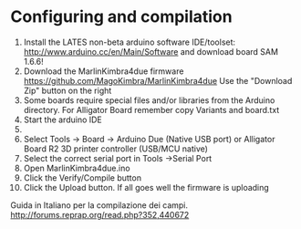 # Configuring and compilation

  1. Install the LATES non-beta arduino software IDE/toolset: http://www.arduino.cc/en/Main/Software and download board SAM 1.6.6!
  2. Download the MarlinKimbra4due firmware
   https://github.com/MagoKimbra/MarlinKimbra4due
   Use the "Download Zip" button on the right
  3. Some boards require special files and/or libraries from the Arduino directory. For Alligator Board remember copy Variants and board.txt
  4. Start the arduino IDE
  5. 
  6. Select Tools -> Board -> Arduino Due (Native USB port) or Alligator Board R2 3D printer controller (USB/MCU native)
  7. Select the correct serial port in Tools ->Serial Port
  8. Open MarlinKimbra4due.ino
  9. Click the Verify/Compile button
  10. Click the Upload button. If all goes well the firmware is uploading


Guida in Italiano per la compilazione dei campi.
http://forums.reprap.org/read.php?352,440672
